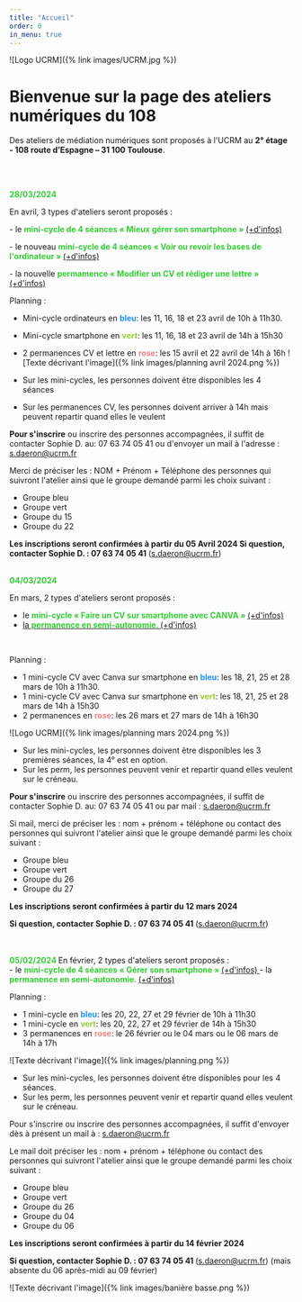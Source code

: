 ```yaml
---
title: "Accueil"
order: 0
in_menu: true
---
```

![Logo UCRM]({% link images/UCRM.jpg %})
<h1>Bienvenue sur la page des ateliers numériques du 108</h1>

Des ateliers de médiation numériques sont proposés à l'UCRM au **2° étage - 108 route d’Espagne – 31 100 Toulouse**. 
<p>
<br/>

<p>
<br/>
<b><span style="color:LimeGreen">28/03/2024 </span></b>
<br/>
</p>
En avril, 3 types d'ateliers seront proposés : 
</p>
- le <span style="color:LimeGreen"> <b>mini-cycle de 4 séances « Mieux gérer son smartphone »  </b></span> <a href="https://sofi-ucrm.github.io/ucrm-mednum/mini-cycles.html#smartphones"> (+d'infos) </a>
</p>
- le nouveau <span style="color:LimeGreen"> <b>mini-cycle de 4 séances « Voir ou revoir les bases de l'ordinateur »  </b></span> <a href="https://sofi-ucrm.github.io/ucrm-mednum/mini-cycles#ordinateurs"> (+d'infos) </a> 
</p>
- la nouvelle<span style="color:LimeGreen"> <b>permamence « Modifier un CV et rédiger une lettre »  </b></span> <a href="https://sofi-ucrm.github.io/ucrm-mednum/permanences.html#cv_lettre"> (+d'infos) </a>

Planning : 
- Mini-cycle ordinateurs en <b><span style="color:DodgerBlue ">bleu</span></b>: les 11, 16, 18 et 23 avril de 10h à 11h30.
- Mini-cycle smartphone en <b><span style="color:YellowGreen">vert</span></b>: les 11, 16, 18 et 23 avril de 14h à 15h30
- 2 permanences CV et lettre en <b><span style="color:LightCoral ">rose</span></b>: les 15 avril et 22 avril de 14h à 16h
![Texte décrivant l'image]({% link images/planning avril 2024.png %})

- Sur les mini-cycles, les personnes doivent être disponibles les 4 séances
- Sur les permanences CV, les personnes doivent arriver à 14h mais peuvent repartir quand elles le veulent


<b>Pour s'inscrire</b> ou inscrire des personnes accompagnées, il suffit de contacter Sophie D. au: 07 63 74 05 41 ou d'envoyer un mail à l'adresse : <a href="mailto:s.daeron@ucrm.fr">s.daeron@ucrm.fr</a> 

Merci de préciser les : NOM + Prénom + Téléphone des personnes qui suivront l'atelier ainsi que le groupe demandé parmi les choix suivant : 
- Groupe bleu
- Groupe vert
- Groupe du 15
- Groupe du 22

<b>Les inscriptions seront confirmées à partir du 05 Avril 2024 </b>
<b>Si question, contacter Sophie D. : 07 63 74 05 41 </b>(<a href="mailto:s.daeron@ucrm.fr">s.daeron@ucrm.fr</a>)
<br/>
<br/>


<b><span style="color:LimeGreen">04/03/2024 </span></b>
<br/>
</p>
En mars, 2 types d'ateliers seront proposés : 

- le  <span style="color:LimeGreen"> <b> mini-cycle « Faire un CV sur smartphone avec CANVA »  </b></span> <a href="https://sofi-ucrm.github.io/ucrm-mednum/mini-cycles.html#cv_canva">
(+d'infos)
- la <span style="color:LimeGreen"> <b>permanence en semi-autonomie. </b></span><a href="https://sofi-ucrm.github.io/ucrm-mednum/permanences.html"> (+d'infos) </a>

<div id="inscr_smartphone">
 	&nbsp;
</div>

Planning : 
- 1 mini-cycle CV avec Canva sur smartphone en <b><span style="color:DodgerBlue ">bleu</span></b>: les 18, 21, 25 et 28 mars de 10h à 11h30.
- 1 mini-cycle CV avec Canva sur smartphone en <b><span style="color:YellowGreen">vert</span></b>: les 18, 21, 25 et 28 mars de 14h à 15h30
- 2 permanences en <b><span style="color:LightCoral ">rose</span></b>: les 26 mars et 27 mars de 14h à 16h30

![Logo UCRM]({% link images/planning mars 2024.png %})

- Sur les mini-cycles, les personnes doivent être disponibles les 3 premières séances, la 4° est en option.
- Sur les perm, les personnes peuvent venir et repartir quand elles veulent sur le créneau.


<b>Pour s'inscrire</b> ou inscrire des personnes accompagnées, il suffit de contacter Sophie D. au: 07 63 74 05 41 ou par mail : <a href="mailto:s.daeron@ucrm.fr">s.daeron@ucrm.fr</a> 

Si mail, merci de préciser les : nom + prénom + téléphone ou contact des personnes qui suivront l'atelier ainsi que le groupe demandé parmi les choix suivant : 
- Groupe bleu
- Groupe vert
- Groupe du 26
- Groupe du 27 

<b>Les inscriptions seront confirmées à partir du 12 mars 2024 </b>

<b>Si question, contacter Sophie D. : 07 63 74 05 41 </b>(<a href="mailto:s.daeron@ucrm.fr">s.daeron@ucrm.fr</a>)

<br/>
<br/>
<b><span style="color:LimeGreen">05/02/2024 </span></b>
En février, 2 types d'ateliers seront proposés : 
<br/>
- le  <span style="color:LimeGreen"> <b>mini-cycle de 4 séances « Gérer son smartphone »  </b></span> <a href="https://sofi-ucrm.github.io/ucrm-mednum/mini-cycles.html"> (+d'infos) </a>
- la <span style="color:LimeGreen"> <b>permanence en semi-autonomie. </b></span><a href="https://sofi-ucrm.github.io/ucrm-mednum/permanences.html"> (+d'infos) </a>


Planning : 
- 1 mini-cycle en <b><span style="color:DodgerBlue ">bleu</span></b>: les 20, 22, 27 et 29 février de 10h à 11h30
- 1 mini-cycle en <b><span style="color:YellowGreen">vert</span></b>: les 20, 22, 27 et 29 février de 14h à 15h30
- 3 permanences en <b><span style="color:LightCoral ">rose</span></b>: le 26 février ou le 04 mars ou le 06 mars de 14h à 17h

![Texte décrivant l'image]({% link images/planning.png %})

- Sur les mini-cycles, les personnes doivent être disponibles pour les 4 séances.
- Sur les perm, les personnes peuvent venir et repartir quand elles veulent sur le créneau.

Pour s'inscrire ou inscrire des personnes accompagnées, il suffit d'envoyer dès à présent un mail à : <a href="mailto:s.daeron@ucrm.fr">s.daeron@ucrm.fr</a> 

Le mail doit préciser les : nom + prénom + téléphone ou contact des personnes qui suivront l'atelier ainsi que le groupe demandé parmi les choix suivant : 
- Groupe  bleu
- Groupe vert
- Groupe du 26
- Groupe du 04
- Groupe du 06

<b>Les inscriptions seront confirmées à partir du 14 février 2024 </b>

<b>Si question, contacter Sophie D. : 07 63 74 05 41 </b>(<a href="mailto:s.daeron@ucrm.fr">s.daeron@ucrm.fr</a>)
(mais absente du 06 après-midi au 09 février) 

![Texte décrivant l'image]({% link images/banière basse.png %}) 